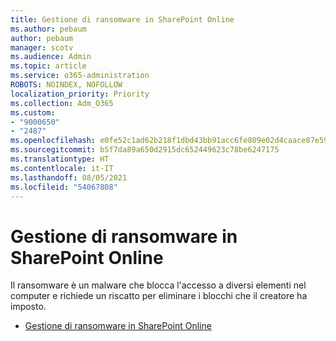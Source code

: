 ```yaml
---
title: Gestione di ransomware in SharePoint Online
ms.author: pebaum
author: pebaum
manager: scotv
ms.audience: Admin
ms.topic: article
ms.service: o365-administration
ROBOTS: NOINDEX, NOFOLLOW
localization_priority: Priority
ms.collection: Adm_O365
ms.custom:
- "9000650"
- "2487"
ms.openlocfilehash: e0fe52c1ad62b218f1dbd43bb91acc6fe809e02d4caace87e59229b9fc9ec70c
ms.sourcegitcommit: b5f7da89a650d2915dc652449623c78be6247175
ms.translationtype: HT
ms.contentlocale: it-IT
ms.lasthandoff: 08/05/2021
ms.locfileid: "54067808"
---
```

# <a name="handling-ransomware-in-sharepoint-online"></a>Gestione di ransomware in SharePoint Online

Il ransomware è un malware che blocca l'accesso a diversi elementi nel computer e richiede un riscatto per eliminare i blocchi che il creatore ha imposto.
- [Gestione di ransomware in SharePoint Online](https://docs.microsoft.com/sharepoint/troubleshoot/security/handling-ransomware-in-sharepoint-online)
